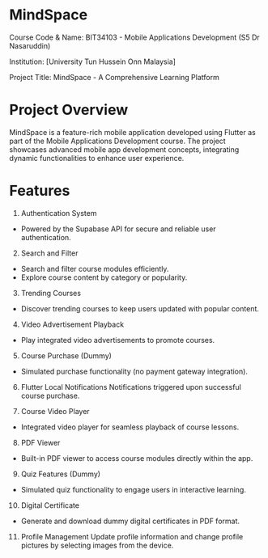 # MindSpace

Course Code & Name: BIT34103 - Mobile Applications Development (S5 Dr Nasaruddin)

Institution: [University Tun Hussein Onn Malaysia]

Project Title: MindSpace - A Comprehensive Learning Platform

# Project Overview
MindSpace is a feature-rich mobile application developed using Flutter as part of the Mobile Applications Development course. The project showcases advanced mobile app development concepts, integrating dynamic functionalities to enhance user experience.

# Features

1. Authentication System
 - Powered by the Supabase API for secure and reliable user authentication.

2. Search and Filter
- Search and filter course modules efficiently.
- Explore course content by category or popularity.

3. Trending Courses
- Discover trending courses to keep users updated with popular content.

4. Video Advertisement Playback
- Play integrated video advertisements to promote courses.

5. Course Purchase (Dummy)
- Simulated purchase functionality (no payment gateway integration).

6. Flutter Local Notifications
Notifications triggered upon successful course purchase.

7. Course Video Player
- Integrated video player for seamless playback of course lessons.

8. PDF Viewer
- Built-in PDF viewer to access course modules directly within the app.

9. Quiz Features (Dummy)
- Simulated quiz functionality to engage users in interactive learning.

10. Digital Certificate
- Generate and download dummy digital certificates in PDF format.

11. Profile Management
Update profile information and change profile pictures by selecting images from the device.




